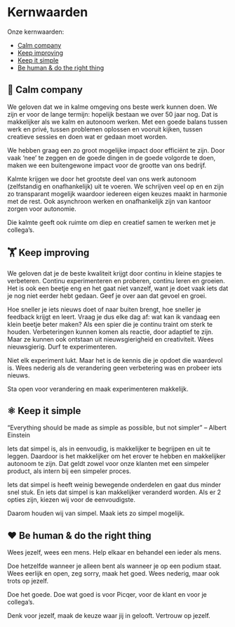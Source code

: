 # Kernwaarden

Onze kernwaarden:
- [Calm company](#-calm-company)
- [Keep improving](#-keep-improving)
- [Keep it simple](#-keep-it-simple)
- [Be human & do the right thing](#-be-human--do-the-right-thing)

## 🙏 Calm company
We geloven dat we in kalme omgeving ons beste werk kunnen doen. We zijn er voor de lange termijn: hopelijk bestaan we over 50 jaar nog. Dat is makkelijker als we kalm en autonoom werken. Met een goede balans tussen werk en privé, tussen problemen oplossen en vooruit kijken, tussen creatieve sessies en doen wat er gedaan moet worden.

We hebben graag een zo groot mogelijke impact door efficiënt te zijn. Door vaak ‘nee’ te zeggen en de goede dingen in de goede volgorde te doen, maken we een buitengewone impact voor de grootte van ons bedrijf.

Kalmte krijgen we door het grootste deel van ons werk autonoom (zelfstandig en onafhankelijk) uit te voeren. We schrijven veel op en en zijn zo transparant mogelijk waardoor iedereen eigen keuzes maakt in harmonie met de rest. Ook asynchroon werken en onafhankelijk zijn van kantoor zorgen voor autonomie.

Die kalmte geeft ook ruimte om diep en creatief samen te werken met je collega’s.

## 🏋️ Keep improving
We geloven dat je de beste kwaliteit krijgt door continu in kleine stapjes te verbeteren. Continu experimenteren en proberen, continu leren en groeien. Het is ook een beetje eng en het gaat niet vanzelf, want je doet vaak iets dat je nog niet eerder hebt gedaan. Geef je over aan dat gevoel en groei.

Hoe sneller je iets nieuws doet of naar buiten brengt, hoe sneller je feedback krijgt en leert. Vraag je dus elke dag af: wat kan ik vandaag een klein beetje beter maken? Als een spier die je continu traint om sterk te houden. Verbeteringen kunnen komen als reactie, door adaptief te zijn. Maar ze kunnen ook ontstaan uit nieuwsgierigheid en creativiteit. Wees nieuwsgierig. Durf te experimenteren.

Niet elk experiment lukt. Maar het is de kennis die je opdoet die waardevol is. Wees nederig als de verandering geen verbetering was en probeer iets nieuws.

Sta open voor verandering en maak experimenteren makkelijk.

## ⚛️ Keep it simple
“Everything should be made as simple as possible, but not simpler” – Albert Einstein

Iets dat simpel is, als in eenvoudig, is makkelijker te begrijpen en uit te leggen. Daardoor is het makkelijker om het erover te hebben en makkelijker autonoom te zijn. Dat geldt zowel voor onze klanten met een simpeler product, als intern bij een simpeler proces.

Iets dat simpel is heeft weinig bewegende onderdelen en gaat dus minder snel stuk. En iets dat simpel is kan makkelijker veranderd worden. Als er 2 opties zijn, kiezen wij voor de eenvoudigste.

Daarom houden wij van simpel. Maak iets zo simpel mogelijk.

## ❤️ Be human & do the right thing
Wees jezelf, wees een mens. Help elkaar en behandel een ieder als mens.

Doe hetzelfde wanneer je alleen bent als wanneer je op een podium staat. Wees eerlijk en open, zeg sorry, maak het goed. Wees nederig, maar ook trots op jezelf.

Doe het goede. Doe wat goed is voor Picqer, voor de klant en voor je collega’s.

Denk voor jezelf, maak de keuze waar jij in gelooft. Vertrouw op jezelf.
